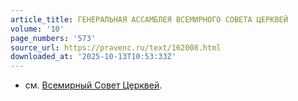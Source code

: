 ```yaml
---
article_title: ГЕНЕРАЛЬНАЯ АССАМБЛЕЯ ВСЕМИРНОГО СОВЕТА ЦЕРКВЕЙ
volume: '10'
page_numbers: '573'
source_url: https://pravenc.ru/text/162008.html
downloaded_at: '2025-10-13T10:53:33Z'
---
```


- см. [Всемирный Совет Церквей](<https://pravenc.ru/text/Всемирный Совет Церквей.html>).
